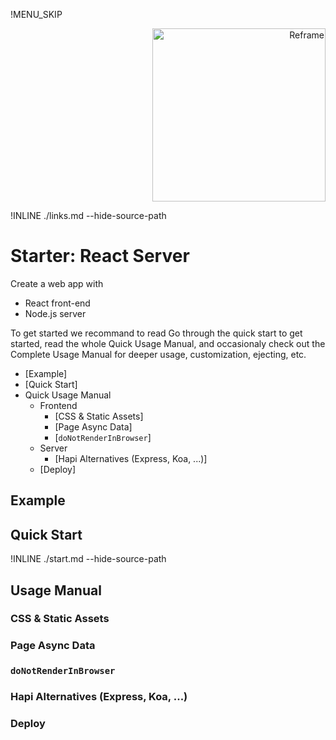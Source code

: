!MENU_SKIP

<p align="right">
    <a href="https://github.com/reframejs/reframe">
        <img src="https://github.com/reframejs/reframe/raw/docs/docs/images/logo-with-title.min.svg?sanitize=true" width="277" alt="Reframe"/>
    </a>
</p>

!INLINE ./links.md --hide-source-path

# Starter: React Server

Create a web app with
 - React front-end
 - Node.js server

To get started we recommand to read
Go through the quick start to get started,
read the whole Quick Usage Manual,
and occasionaly check out the Complete Usage Manual for deeper usage, customization, ejecting, etc.


- [Example]
- [Quick Start]
- Quick Usage Manual
  - Frontend
    - [CSS & Static Assets]
    - [Page Async Data]
    - [`doNotRenderInBrowser`]
  - Server
    - [Hapi Alternatives (Express, Koa, ...)]
  - [Deploy]

## Example



## Quick Start

!INLINE ./start.md --hide-source-path


## Usage Manual

### CSS & Static Assets

### Page Async Data

### `doNotRenderInBrowser`

### Hapi Alternatives (Express, Koa, ...)

### Deploy
